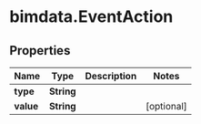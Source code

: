 # bimdata.EventAction

## Properties
Name | Type | Description | Notes
------------ | ------------- | ------------- | -------------
**type** | **String** |  | 
**value** | **String** |  | [optional] 


